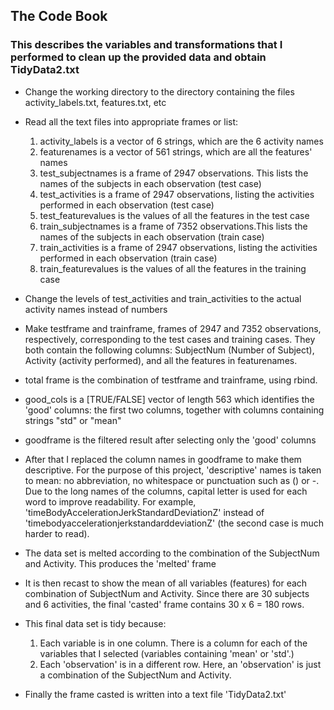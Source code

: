 ## The Code Book

### This describes the variables and transformations that I performed to clean up the provided data and obtain TidyData2.txt



* Change the working directory to the directory containing the files activity_labels.txt, features.txt, etc
* Read all the text files into appropriate frames or list:

	1. activity_labels is a vector of 6 strings, which are the 6 activity names
	2. featurenames is a vector of 561 strings, which are all the features' names
	3. test_subjectnames is a frame of 2947 observations. This lists the names of the subjects in each observation (test case)
	4. test_activities is a frame of 2947 observations, listing the activities performed in each observation (test case)
	5. test_featurevalues is the values of all the features in the test case
	6. train_subjectnames is a frame of 7352 observations.This lists the names of the subjects in each observation (train case)
	7. train_activities is a frame of 2947 observations, listing the activities performed in each observation (train case)
	8. train_featurevalues is the values of all the features in the training case


* Change the levels of test_activities and train_activities to the actual activity names instead of numbers

* Make testframe and trainframe, frames of 2947 and 7352 observations, respectively, corresponding to the test cases and training cases. They both contain the following columns: SubjectNum (Number of Subject), Activity (activity performed), and all the features in featurenames.

* total frame is the combination of testframe and trainframe, using rbind.

* good_cols is a [TRUE/FALSE] vector of length 563 which identifies the 'good' columns: the first two columns, together with columns containing strings "std" or "mean"

* goodframe is the filtered result after selecting only the 'good' columns 

* After that I replaced the column names in goodframe to make them descriptive. For the purpose of this project, 'descriptive' names is taken to mean: no abbreviation, no whitespace or punctuation such as () or -. Due to the long names of the columns, capital letter is used for each word to improve readability. For example, 'timeBodyAccelerationJerkStandardDeviationZ' instead of 'timebodyaccelerationjerkstandarddeviationZ' (the second case is much harder to read).

* The data set is melted according to the combination of the SubjectNum and Activity. This produces the 'melted' frame

* It is then recast to show the mean of all variables (features) for each combination of SubjectNum and Activity. Since there are 30 subjects and 6 activities, the final 'casted' frame contains 30 x 6 = 180 rows.

* This final data set is tidy because:
	1. Each variable is in one column. There is a column for each of the variables that I selected (variables containing 'mean' or 'std'.)
	2. Each 'observation' is in a different row. Here, an 'observation' is just a combination of the SubjectNum and Activity.


* Finally the frame casted is written into a text file 'TidyData2.txt'